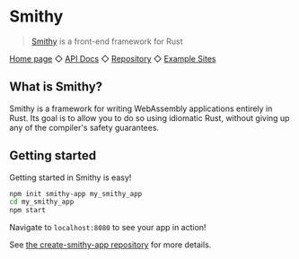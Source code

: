 # Smithy

> [Smithy](https://www.smithy.rs) is a front-end framework for Rust

[Home page](https://www.smithy.rs) ◇ [API Docs](https://docs.smithy.rs/smithy/) ◇ [Repository](https://github.com/rbalicki2/smithy) ◇ [Example Sites](https://www.smithy.rs/examples)

## What is Smithy?

Smithy is a framework for writing WebAssembly applications entirely in Rust. Its goal is to allow you to do so using idiomatic Rust, without giving up any of the compiler's safety guarantees.

## Getting started

Getting started in Smithy is easy!

```sh
npm init smithy-app my_smithy_app
cd my_smithy_app
npm start
```

Navigate to `localhost:8080` to see your app in action!

See [the create-smithy-app repository](https://github.com/rbalicki2/create-smithy-app/) for more details.
